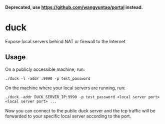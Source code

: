 **Deprecated, use https://github.com/wangyuntao/portal instead.**


# duck
Expose local servers behind NAT or firewall to the Internet

## Usage

On a publicly accessible machine, run:

```
./duck -l -addr :9990 -p test_password
```

On the machine where your local servers are running, run:

```
./duck -addr DUCK_SERVER_IP:9990 -p test_password <local server port> <local server port> ...
```

Now you can connect to the public duck server and the tcp traffic will be forwarded to your specific local server according to the port.

